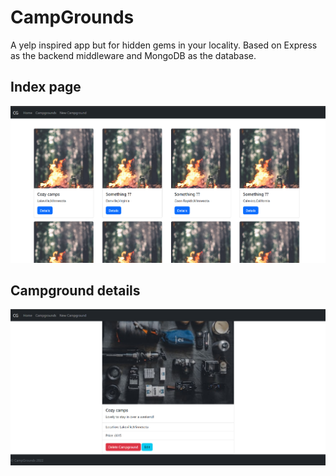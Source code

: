# CampGrounds
A yelp inspired app but for hidden gems in your locality. Based on Express as the backend middleware and MongoDB as the database.

## Index page
<p align="center"><img src="screenshots/index.png"\></p>

## Campground details
<p align="center"><img src="screenshots/details.png"\></p>

